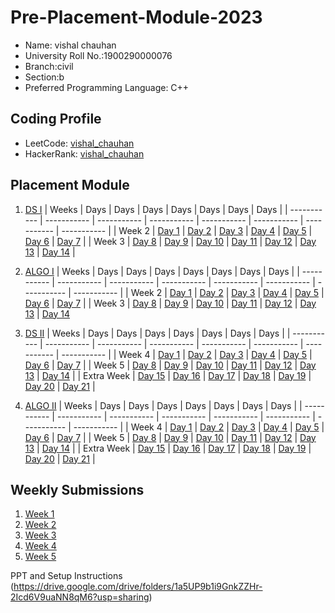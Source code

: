 # Pre-Placement-Module-2023

- Name: vishal chauhan 
- University Roll No.:1900290000076
- Branch:civil
- Section:b
- Preferred Programming Language: C++

## Coding Profile
- LeetCode: [vishal_chauhan](https://leetcode.com/vishal_244)
- HackerRank: [vishal_chauhan](https://www.hackerrank.com/vishal_1923ce101)

## Placement Module

1. [DS I](https://github.com/vishal24v2002/Pre-Placement-Module-2023/tree/main/DS%20I)
    | Weeks | Days | Days | Days | Days | Days | Days | Days |
    | ----------- | ----------- | ----------- | ----------- | ----------- | ----------- | ----------- | ----------- | 
    | Week 2 | [Day 1](https://github.com/vishal24v2002/Pre-Placement-Module-2023/tree/main/DS%20I/Day%201) | [Day 2](https://github.com/vishal24v2002/Pre-Placement-Module-2023/tree/main/DS%20I/Day%202) | [Day 3](https://github.com/vishal24v2002/Pre-Placement-Module-2023/tree/main/DS%20I/Day%203) | [Day 4](https://github.com/vishal24v2002/Pre-Placement-Module-2023/tree/main/DS%20I/Day%204) | [Day 5](https://github.com/vishal24v2002/Pre-Placement-Module-2023/tree/main/DS%20I/Day%205) | [Day 6](https://github.com/vishal24v2002/Pre-Placement-Module-2023/tree/main/DS%20I/Day%206) | [Day 7](https://github.com/vishal24v2002/Pre-Placement-Module-2023/tree/main/DS%20I/Day%207) |
    | Week 3 | [Day 8](https://github.com/vishal24v2002/Pre-Placement-Module-2023/tree/main/DS%20I/Day%208) | [Day 9](https://github.com/vishal24v2002/Pre-Placement-Module-2023/tree/main/DS%20I/Day%209) | [Day 10](https://github.com/vishal24v2002/Pre-Placement-Module-2023/tree/main/DS%20I/Day%2010) | [Day 11](https://github.com/vishal24v2002/Pre-Placement-Module-2023/tree/main/DS%20I/Day%2011) | [Day 12](https://github.com/vishal24v2002/Pre-Placement-Module-2023/tree/main/DS%20I/Day%2012) | [Day 13](https://github.com/vishal24v2002/Pre-Placement-Module-2023/tree/main/DS%20I/Day%2013) | [Day 14](https://github.com/vishal24v2002/Pre-Placement-Module-2023/tree/main/DS%20I/Day%2014) |
    
2. [ALGO I](https://github.com/vishal24v2002/Pre-Placement-Module-2023/tree/main/ALGO%20I)
    | Weeks | Days | Days | Days | Days | Days | Days | Days |
    | ----------- | ----------- | ----------- | ----------- | ----------- | ----------- | ----------- | ----------- |
    | Week 2 | [Day 1](https://github.com/vishal24v2002/Pre-Placement-Module-2023/tree/main/ALGO%20I/Day%201) | [Day 2](https://github.com/vishal24v2002/Pre-Placement-Module-2023/tree/main/ALGO%20I/Day%202) | [Day 3](https://github.com/vishal24v2002/Pre-Placement-Module-2023/tree/main/ALGO%20I/Day%203) | [Day 4](https://github.com/vishal24v2002/Pre-Placement-Module-2023/tree/main/ALGO%20I/Day%204) | [Day 5](https://github.com/vishal24v2002/Pre-Placement-Module-2023/tree/main/ALGO%20I/Day%205) | [Day 6](https://github.com/vishal24v2002/Pre-Placement-Module-2023/tree/main/ALGO%20I/Day%206) | [Day 7](https://github.com/vishal24v2002/Pre-Placement-Module-2023/tree/main/ALGO%20I/Day%207) |
    | Week 3 | [Day 8](https://github.com/vishal24v2002/Pre-Placement-Module-2023/tree/main/ALGO%20I/Day%208) | [Day 9](https://github.com/vishal24v2002/Pre-Placement-Module-2023/tree/main/ALGO%20I/Day%209) | [Day 10](https://github.com/vishal24v2002/Pre-Placement-Module-2023/tree/main/ALGO%20I/Day%2010) | [Day 11](https://github.com/vishal24v2002/Pre-Placement-Module-2023/tree/main/ALGO%20I/Day%2011) | [Day 12](https://github.com/vishal24v2002/Pre-Placement-Module-2023/tree/main/ALGO%20I/Day%2012) | [Day 13](https://github.com/vishal24v2002/Pre-Placement-Module-2023/tree/main/ALGO%20I/Day%2013) | [Day 14](https://github.com/vishal24v2002/Pre-Placement-Module-2023/tree/main/ALGO%20I/Day%2014)  
    
3. [DS II](https://github.com/vishal24v2002/Pre-Placement-Module-2023/tree/main/DS%20II)
    | Weeks | Days | Days | Days | Days | Days | Days | Days |
    | ----------- | ----------- | ----------- | ----------- | ----------- | ----------- | ----------- | ----------- |
    | Week 4 | [Day 1](https://github.com/vishal24v2002/Pre-Placement-Module-2023/tree/main/DS%20II/Day%201) | [Day 2](https://github.com/vishal24v2002/Pre-Placement-Module-2023/tree/main/DS%20II/Day%202) | [Day 3](https://github.com/vishal24v2002/Pre-Placement-Module-2023/tree/main/DS%20II/Day%203) | [Day 4](https://github.com/vishal24v2002/Pre-Placement-Module-2023/tree/main/DS%20II/Day%204) | [Day 5](https://github.com/vishal24v2002/Pre-Placement-Module-2023/tree/main/DS%20II/Day%205) | [Day 6](https://github.com/vishal24v2002/Pre-Placement-Module-2023/tree/main/DS%20II/Day%206) | [Day 7](https://github.com/vishal24v2002/Pre-Placement-Module-2023/tree/main/DS%20II/Day%207) | 
    | Week 5 | [Day 8](https://github.com/vishal24v2002/Pre-Placement-Module-2023/tree/main/DS%20II/Day%208) | [Day 9](https://github.com/vishal24v2002/Pre-Placement-Module-2023/tree/main/DS%20II/Day%209) | [Day 10](https://github.com/vishal24v2002/Pre-Placement-Module-2023/tree/main/DS%20II/Day%2010) | [Day 11](https://github.com/vishal24v2002/Pre-Placement-Module-2023/tree/main/DS%20II/Day%2011) | [Day 12](https://github.com/vishal24v2002/Pre-Placement-Module-2023/tree/main/DS%20II/Day%2012) | [Day 13](https://github.com/vishal24v2002/Pre-Placement-Module-2023/tree/main/DS%20II/Day%2013) | [Day 14](https://github.com/vishal24v2002/Pre-Placement-Module-2023/tree/main/DS%20II/Day%2014) |
    | Extra Week | [Day 15](https://github.com/vishal24v2002/Pre-Placement-Module-2023/tree/main/DS%20II/Day%2015) | [Day 16](https://github.com/vishal24v2002/Pre-Placement-Module-2023/tree/main/DS%20II/Day%2016) | [Day 17](https://github.com/vishal24v2002/Pre-Placement-Module-2023/tree/main/DS%20II/Day%2017) | [Day 18](https://github.com/vishal24v2002/Pre-Placement-Module-2023/tree/main/DS%20II/Day%2018) | [Day 19](https://github.com/vishal24v2002/Pre-Placement-Module-2023/tree/main/DS%20II/Day%2019) | [Day 20](https://github.com/vishal24v2002/Pre-Placement-Module-2023/tree/main/DS%20II/Day%2020) | [Day 21](https://github.com/vishal24v2002/Pre-Placement-Module-2023/tree/main/DS%20II/Day%2021) |
    
4. [ALGO II](https://github.com/vishal24v2002/Pre-Placement-Module-2023/tree/main/ALGO%20II)
    | Weeks | Days | Days | Days | Days | Days | Days | Days |
    | ----------- | ----------- | ----------- | ----------- | ----------- | ----------- | ----------- | ----------- |
    | Week 4 | [Day 1](https://github.com/vishal24v2002/Pre-Placement-Module-2023/tree/main/ALGO%20II/Day%201) | [Day 2](https://github.com/vishal24v2002/Pre-Placement-Module-2023/tree/main/ALGO%20II/Day%202) | [Day 3](https://github.com/vishal24v2002/Pre-Placement-Module-2023/tree/main/ALGO%20II/Day%203) | [Day 4](https://github.com/vishal24v2002/Pre-Placement-Module-2023/tree/main/ALGO%20II/Day%204) | [Day 5](https://github.com/vishal24v2002/Pre-Placement-Module-2023/tree/main/ALGO%20II/Day%205) | [Day 6](https://github.com/vishal24v2002/Pre-Placement-Module-2023/tree/main/ALGO%20II/Day%206) | [Day 7](https://github.com/vishal24v2002/Pre-Placement-Module-2023/tree/main/ALGO%20II/Day%207) |
    | Week 5 | [Day 8](https://github.com/vishal24v2002/Pre-Placement-Module-2023/tree/main/ALGO%20II/Day%208) | [Day 9](https://github.com/vishal24v2002/Pre-Placement-Module-2023/tree/main/ALGO%20II/Day%209) | [Day 10](https://github.com/vishal24v2002/Pre-Placement-Module-2023/tree/main/ALGO%20II/Day%2010) | [Day 11](https://github.com/vishal24v2002/Pre-Placement-Module-2023/tree/main/ALGO%20II/Day%2011) | [Day 12](https://github.com/vishal24v2002/Pre-Placement-Module-2023/tree/main/ALGO%20II/Day%2012) | [Day 13](https://github.com/vishal24v2002/Pre-Placement-Module-2023/tree/main/ALGO%20II/Day%2013) | [Day 14](https://github.com/vishal24v2002/Pre-Placement-Module-2023/tree/main/ALGO%20II/Day%2014) |
    | Extra Week | [Day 15](https://github.com/vishal24v2002/Pre-Placement-Module-2023/tree/main/ALGO%20II/Day%2015) | [Day 16](https://github.com/vishal24v2002/Pre-Placement-Module-2023/tree/main/ALGO%20II/Day%2016) | [Day 17](https://github.com/vishal24v2002/Pre-Placement-Module-2023/tree/main/ALGO%20II/Day%2017) | [Day 18](https://github.com/vishal24v2002/Pre-Placement-Module-2023/tree/main/ALGO%20II/Day%2018) | [Day 19](https://github.com/vishal24v2002/Pre-Placement-Module-2023/tree/main/ALGO%20II/Day%2019) | [Day 20](https://github.com/vishal24v2002/Pre-Placement-Module-2023/tree/main/ALGO%20II/Day%2020) | [Day 21](https://github.com/vishal24v2002/Pre-Placement-Module-2023/tree/main/ALGO%20II/Day%2021) |

## Weekly Submissions
1. [Week 1](https://github.com/vishal24v2002/Pre-Placement-Module-2023/tree/main/Weekly%20Submissions/Week%201)
2. [Week 2](https://github.com/vishal24v2002/Pre-Placement-Module-2023/tree/main/Weekly%20Submissions/Week%202)
3. [Week 3](https://github.com/vishal24v2002/Pre-Placement-Module-2023/tree/main/Weekly%20Submissions/Week%203)
4. [Week 4](https://github.com/vishal24v2002/Pre-Placement-Module-2023/tree/main/Weekly%20Submissions/Week%204)
5. [Week 5](https://github.com/vishal24v2002/Pre-Placement-Module-2023/tree/main/Weekly%20Submissions/Week%205)


PPT and Setup Instructions    
(https://drive.google.com/drive/folders/1a5UP9b1i9GnkZZHr-2Icd6V9uaNN8qM6?usp=sharing)


    

